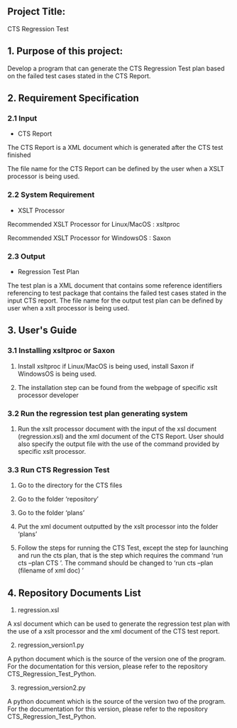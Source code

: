## Project Title: 

CTS Regression Test


## 1. Purpose of this project: 

Develop a program that can generate the CTS Regression Test plan based on the failed test cases stated in the CTS Report.


## 2. Requirement Specification

### 2.1 Input

* CTS Report

The CTS Report is a XML document which is generated after the CTS test finished 

The file name for the CTS Report can be defined by the user when a XSLT processor is being used.

### 2.2 System Requirement

* XSLT Processor

Recommended XSLT Processor for Linux/MacOS : xsltproc

Recommended XSLT Processor for WindowsOS : Saxon

### 2.3 Output

* Regression Test Plan

The test plan is a XML document that contains some reference identifiers referencing to test package that contains the failed test cases stated in the input CTS report. The file name for the output test plan can be defined by user when a xslt processor is being used.


## 3. User's Guide

### 3.1 Installing xsltproc or Saxon

1. Install xsltproc if Linux/MacOS is being used, install Saxon if WindowsOS is being used.

2. The installation step can be found from the webpage of specific xslt processor developer

### 3.2 Run the regression test plan generating system

1. Run the xslt processor document with the input of the xsl document (regression.xsl) and the xml document of the CTS Report. User should also specify the output file with the use of the command provided by specific xslt processor.

### 3.3 Run CTS Regression Test

1.	Go to the directory for the CTS files

2.	Go to the folder ‘repository’

3.	Go to the folder ‘plans’ 

4.	Put the xml document outputted by the xslt processor into the folder ‘plans’

5.	Follow the steps for running the CTS Test, except the step for launching and run the cts plan, that is the step which requires the command ‘run cts –plan CTS ’. The command should be changed to ‘run cts –plan (filename of xml doc) ’


## 4. Repository Documents List

1.  regression.xsl

A xsl document which can be used to generate the regression test plan with the use of a xslt processor and the xml document of the CTS test report.

2.  regression_version1.py

A python document which is the source of the version one of the program. For the documentation for this version, please refer to the repository CTS_Regression_Test_Python.

3.  regression_version2.py

A python document which is the source of the version two of the program. For the documentation for this version, please refer to the repository CTS_Regression_Test_Python.
